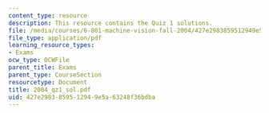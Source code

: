 ```yaml
---
content_type: resource
description: This resource contains the Quiz 1 solutions.
file: /media/courses/6-801-machine-vision-fall-2004/427e2983859512949e5a63248f36bdba_2004_qz1_sol.pdf
file_type: application/pdf
learning_resource_types:
- Exams
ocw_type: OCWFile
parent_title: Exams
parent_type: CourseSection
resourcetype: Document
title: 2004_qz1_sol.pdf
uid: 427e2983-8595-1294-9e5a-63248f36bdba
---
```

